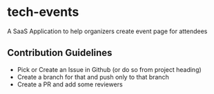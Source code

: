 # tech-events
A SaaS Application to help organizers create event page for attendees 

## Contribution Guidelines
- Pick or Create an Issue in Github (or do so from project heading)
- Create a branch for that and push only to that branch
- Create a PR and add some reviewers 
